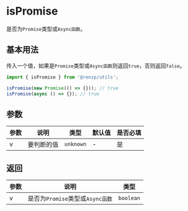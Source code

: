 # isPromise

是否为`Promise`类型或`Async函数`。

## 基本用法

传入一个值，如果是`Promise`类型或`Async函数`则返回`true`，否则返回`false`。

```ts
import { isPromise } from '@renzp/utils';

isPromise(new Promise(() => {})); // true
isPromise(async () => {}); // true
```

## 参数

| 参数 | 说明       | 类型      | 默认值 | 是否必填 |
| ---- | ---------- | --------- | ------ | -------- |
| v    | 要判断的值 | `unknown` | -      | 是       |

## 返回

| 参数 | 说明                             | 类型      |
| ---- | -------------------------------- | --------- |
| v    | 是否为`Promise`类型或`Async函数` | `boolean` |
